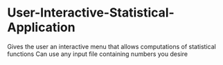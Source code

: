 # User-Interactive-Statistical-Application
Gives the user an interactive menu that allows computations of statistical functions
Can use any input file containing numbers you desire
